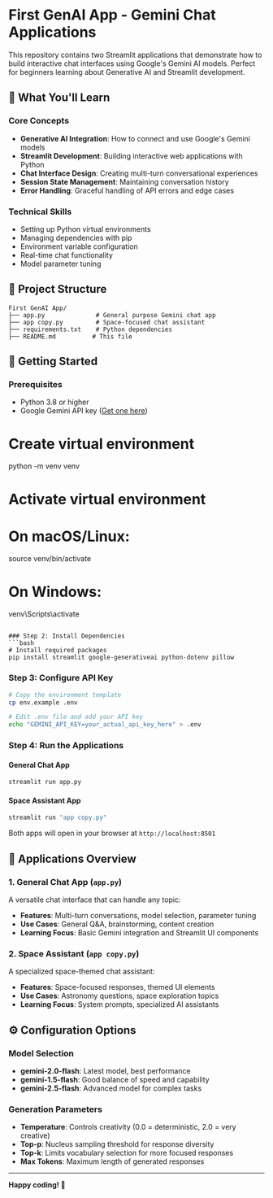 # First GenAI App - Gemini Chat Applications

This repository contains two Streamlit applications that demonstrate how to build interactive chat interfaces using Google's Gemini AI models. Perfect for beginners learning about Generative AI and Streamlit development.

## 🎯 What You'll Learn

### Core Concepts
- **Generative AI Integration**: How to connect and use Google's Gemini models
- **Streamlit Development**: Building interactive web applications with Python
- **Chat Interface Design**: Creating multi-turn conversational experiences
- **Session State Management**: Maintaining conversation history
- **Error Handling**: Graceful handling of API errors and edge cases

### Technical Skills
- Setting up Python virtual environments
- Managing dependencies with pip
- Environment variable configuration
- Real-time chat functionality
- Model parameter tuning

## 📁 Project Structure

```
First GenAI App/
├── app.py              # General purpose Gemini chat app
├── app copy.py         # Space-focused chat assistant
├── requirements.txt    # Python dependencies
├── README.md          # This file
```

## 🚀 Getting Started

### Prerequisites
- Python 3.8 or higher
- Google Gemini API key ([Get one here](https://aistudio.google.com/apikey))

# Create virtual environment
python -m venv venv

# Activate virtual environment
# On macOS/Linux:
source venv/bin/activate
# On Windows:
venv\Scripts\activate
```

### Step 2: Install Dependencies
```bash
# Install required packages
pip install streamlit google-generativeai python-dotenv pillow
```

### Step 3: Configure API Key
```bash
# Copy the environment template
cp env.example .env

# Edit .env file and add your API key
echo "GEMINI_API_KEY=your_actual_api_key_here" > .env
```

### Step 4: Run the Applications

#### General Chat App
```bash
streamlit run app.py
```

#### Space Assistant App
```bash
streamlit run "app copy.py"
```

Both apps will open in your browser at `http://localhost:8501`

## 📱 Applications Overview

### 1. General Chat App (`app.py`)
A versatile chat interface that can handle any topic:
- **Features**: Multi-turn conversations, model selection, parameter tuning
- **Use Cases**: General Q&A, brainstorming, content creation
- **Learning Focus**: Basic Gemini integration and Streamlit UI components

### 2. Space Assistant (`app copy.py`)
A specialized space-themed chat assistant:
- **Features**: Space-focused responses, themed UI elements
- **Use Cases**: Astronomy questions, space exploration topics
- **Learning Focus**: System prompts, specialized AI assistants

## ⚙️ Configuration Options

### Model Selection
- **gemini-2.0-flash**: Latest model, best performance
- **gemini-1.5-flash**: Good balance of speed and capability
- **gemini-2.5-flash**: Advanced model for complex tasks

### Generation Parameters
- **Temperature**: Controls creativity (0.0 = deterministic, 2.0 = very creative)
- **Top-p**: Nucleus sampling threshold for response diversity
- **Top-k**: Limits vocabulary selection for more focused responses
- **Max Tokens**: Maximum length of generated responses
---

**Happy coding! 🚀**
